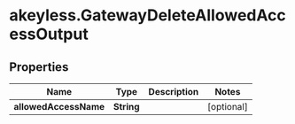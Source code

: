 # akeyless.GatewayDeleteAllowedAccessOutput

## Properties

Name | Type | Description | Notes
------------ | ------------- | ------------- | -------------
**allowedAccessName** | **String** |  | [optional] 


